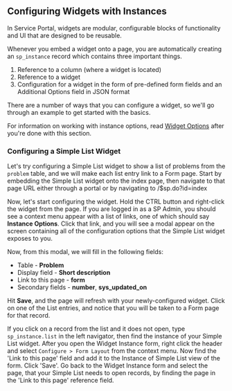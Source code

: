 ## Configuring Widgets with Instances
In Service Portal, widgets are modular, configurable blocks of functionality and UI that are designed to be reusable.

Whenever you embed a widget onto a page, you are automatically creating an `sp_instance` record which contains three important things.

1. Reference to a column (where a widget is located)
2. Reference to a widget
3. Configuration for a widget in the form of pre-defined form fields and an Additional Options field in JSON format

There are a number of ways that you can configure a widget, so we'll go through an example to get started with the basics.

For information on working with instance options, read [Widget Options](widget_options.md) after you're done with this section.

### Configuring a Simple List Widget
Let's try configuring a Simple List widget to show a list of problems from the `problem` table, and we will make each list entry link to a Form page. Start by embedding the Simple List widget onto the index page, then navigate to that page URL either through a portal or by navigating to /$sp.do?id=index

Now, let's start configuring the widget. Hold the CTRL button and right-click the widget from the page. If you are logged in as a SP Admin, you should see a context menu appear with a list of links, one of which should say **Instance Options**. Click that link, and you will see a modal appear on the screen containing all of the configuration options that the Simple List widget exposes to you.

Now, from this modal, we will fill in the following fields:

* Table - **Problem**
* Display field - **Short description**
* Link to this page - **form**
* Secondary fields - **number**, **sys_updated_on**

Hit **Save**, and the page will refresh with your newly-configured widget. Click on one of the List entries, and notice that you will be taken to a Form page for that record.

If you click on a record from the list and it does not open, type `sp_instance.list` in the left navigator, then find the instance of your Simple List widget. After you open the Widget Instance form, right click the header and select `Configure > Form Layout` from the context menu. Now find the 'Link to this page' field and add it to the Instance of Simple List view of the form. Click 'Save'. Go back to the Widget Instance form and select the page, that your Simple List needs to open records, by finding the page in the 'Link to this page' reference field. 
